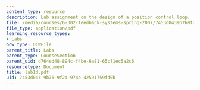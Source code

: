 ```yaml
---
content_type: resource
description: Lab assignment on the design of a position control loop.
file: /media/courses/6-302-feedback-systems-spring-2007/7453d0439b769f24974e42591759fd0b_lab1d.pdf
file_type: application/pdf
learning_resource_types:
- Labs
ocw_type: OCWFile
parent_title: Labs
parent_type: CourseSection
parent_uid: d764ed48-894c-f4be-6a81-65cf1ec5a2c6
resourcetype: Document
title: lab1d.pdf
uid: 7453d043-9b76-9f24-974e-42591759fd0b
---
```

